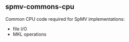 ## spmv-commons-cpu

Common CPU code required for SpMV implementations:
- file I/O
- MKL operations
